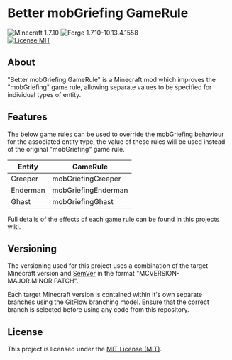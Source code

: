 # Better mobGriefing GameRule

![Minecraft 1.7.10](https://img.shields.io/badge/Minecraft-1.7.10-lightgrey.svg)
![Forge 1.7.10-10.13.4.1558](https://img.shields.io/badge/Forge-1.7.10--10.13.4.1558-lightgrey.svg)  
[![License MIT](https://img.shields.io/badge/License-MIT-blue.svg)](LICENSE)

## About
"Better mobGriefing GameRule" is a Minecraft mod which improves the
"mobGriefing" game rule, allowing separate values to be specified for
individual types of entity.

## Features
The below game rules can be used to override the mobGriefing behaviour
for the associated entity type, the value of these rules will be used
instead of the original "mobGriefing" game rule.

| Entity   | GameRule            |
| -------- | ------------------- |
| Creeper  | mobGriefingCreeper  |
| Enderman | mobGriefingEnderman |
| Ghast    | mobGriefingGhast    |

Full details of the effects of each game rule can be found in this
projects wiki.

## Versioning
The versioning used for this project uses a combination of the target
Minecraft version and [SemVer](http://semver.org) in the format
"MCVERSION-MAJOR.MINOR.PATCH".

Each target Minecraft version is contained within it's own separate
branches using the
[GitFlow](https://github.com/petervanderdoes/gitflow-avh) branching
model. Ensure that the correct branch is selected before using any code
from this repository.

## License
This project is licensed under the [MIT License (MIT)](LICENSE).
